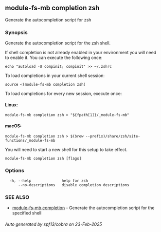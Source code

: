 ## module-fs-mb completion zsh

Generate the autocompletion script for zsh

### Synopsis

Generate the autocompletion script for the zsh shell.

If shell completion is not already enabled in your environment you will need
to enable it.  You can execute the following once:

	echo "autoload -U compinit; compinit" >> ~/.zshrc

To load completions in your current shell session:

	source <(module-fs-mb completion zsh)

To load completions for every new session, execute once:

#### Linux:

	module-fs-mb completion zsh > "${fpath[1]}/_module-fs-mb"

#### macOS:

	module-fs-mb completion zsh > $(brew --prefix)/share/zsh/site-functions/_module-fs-mb

You will need to start a new shell for this setup to take effect.


```
module-fs-mb completion zsh [flags]
```

### Options

```
  -h, --help              help for zsh
      --no-descriptions   disable completion descriptions
```

### SEE ALSO

* [module-fs-mb completion](module-fs-mb_completion.md)	 - Generate the autocompletion script for the specified shell

###### Auto generated by spf13/cobra on 23-Feb-2025
